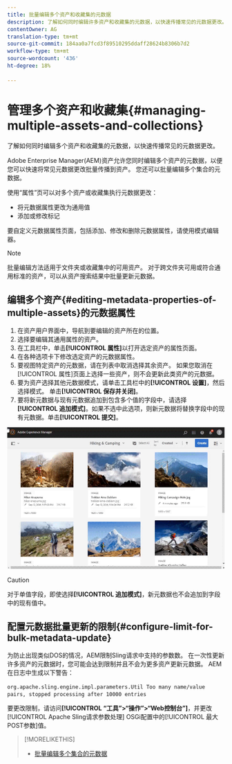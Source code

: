```yaml
---
title: 批量编辑多个资产和收藏集的元数据
description: 了解如何同时编辑许多资产和收藏集的元数据，以快速传播常见的元数据更改。
contentOwner: AG
translation-type: tm+mt
source-git-commit: 184aa0a7fcd3f89510295ddaff28624b8306b7d2
workflow-type: tm+mt
source-wordcount: '436'
ht-degree: 18%

---
```



# 管理多个资产和收藏集{#managing-multiple-assets-and-collections}

了解如何同时编辑多个资产和收藏集的元数据，以快速传播常见的元数据更改。

Adobe Enterprise Manager(AEM)资产允许您同时编辑多个资产的元数据，以便您可以快速将常见元数据更改批量传播到资产。 您还可以批量编辑多个集合的元数据。

使用“属性”页可以对多个资产或收藏集执行元数据更改：

* 将元数据属性更改为通用值
* 添加或修改标记

要自定义元数据属性页面，包括添加、修改和删除元数据属性，请使用模式编辑器。

>[!NOTE]
>
>批量编辑方法适用于文件夹或收藏集中的可用资产。 对于跨文件夹可用或符合通用标准的资产，可以从资产搜索结果中批量更新元数据。

## 编辑多个资产{#editing-metadata-properties-of-multiple-assets}的元数据属性

1. 在资产用户界面中，导航到要编辑的资产所在的位置。
1. 选择要编辑其通用属性的资产。
1. 在工具栏中，单击&#x200B;**[!UICONTROL 属性]**&#x200B;以打开选定资产的属性页面。
1. 在各种选项卡下修改选定资产的元数据属性。
1. 要视图特定资产的元数据，请在列表中取消选择其余资产。 如果您取消在[!UICONTROL 属性]页面上选择一些资产，则不会更新此类资产的元数据。
1. 要为资产选择其他元数据模式，请单击工具栏中的&#x200B;**[!UICONTROL 设置]**，然后选择模式。 单击&#x200B;**[!UICONTROL 保存并关闭]**。
1. 要将新元数据与现有元数据追加到包含多个值的字段中，请选择&#x200B;**[!UICONTROL 追加模式]**。如果不选中此选项，则新元数据将替换字段中的现有元数据。单击&#x200B;**[!UICONTROL 提交]**。

![元数据模式批量应用于多个资产](assets/metadata-schema-bulk-edit.gif)

>[!CAUTION]
>
>对于单值字段，即使选择&#x200B;**[!UICONTROL 追加模式]**，新元数据也不会追加到字段中的现有值中。

## 配置元数据批量更新的限制{#configure-limit-for-bulk-metadata-update}

为防止出现类似DOS的情况，AEM限制Sling请求中支持的参数数。 在一次性更新许多资产的元数据时，您可能会达到限制并且不会为更多资产更新元数据。 AEM在日志中生成以下警告：

`org.apache.sling.engine.impl.parameters.Util Too many name/value pairs, stopped processing after 10000 entries`

要更改限制，请访问&#x200B;**[!UICONTROL “工具”>“操作”>“Web控制台”]**，并更改[!UICONTROL Apache Sling请求参数处理] OSGi配置中的[!UICONTROL 最大POST参数]值。

>[!MORELIKETHIS]
>
>* [批量编辑多个集合的元数据](managing-collections-touch-ui.md#editing-collection-metadata-in-bulk)